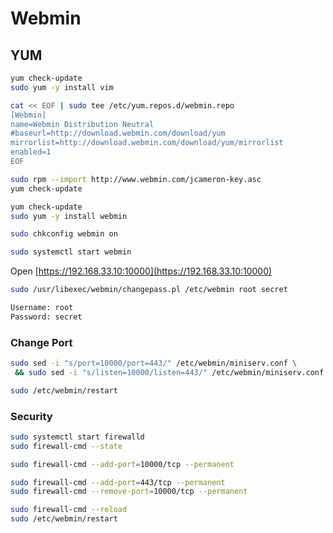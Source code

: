 # Webmin

## YUM

```sh
yum check-update
sudo yum -y install vim
```

```sh
cat << EOF | sudo tee /etc/yum.repos.d/webmin.repo
[Webmin]
name=Webmin Distribution Neutral
#baseurl=http://download.webmin.com/download/yum
mirrorlist=http://download.webmin.com/download/yum/mirrorlist
enabled=1
EOF
```

```sh
sudo rpm --import http://www.webmin.com/jcameron-key.asc
yum check-update
```

```sh
yum check-update
sudo yum -y install webmin
```

```sh
sudo chkconfig webmin on
```

```sh
sudo systemctl start webmin
```

Open [https://192.168.33.10:10000](https://192.168.33.10:10000)

```sh
sudo /usr/libexec/webmin/changepass.pl /etc/webmin root secret
```

```txt
Username: root
Password: secret
```

### Change Port

```sh
sudo sed -i "s/port=10000/port=443/" /etc/webmin/miniserv.conf \
 && sudo sed -i "s/listen=10000/listen=443/" /etc/webmin/miniserv.conf
```

```sh
sudo /etc/webmin/restart
```

### Security

```sh
sudo systemctl start firewalld
sudo firewall-cmd --state
```

```sh
sudo firewall-cmd --add-port=10000/tcp --permanent
```

```sh
sudo firewall-cmd --add-port=443/tcp --permanent
sudo firewall-cmd --remove-port=10000/tcp --permanent
```

```sh
sudo firewall-cmd --reload
sudo /etc/webmin/restart
```
